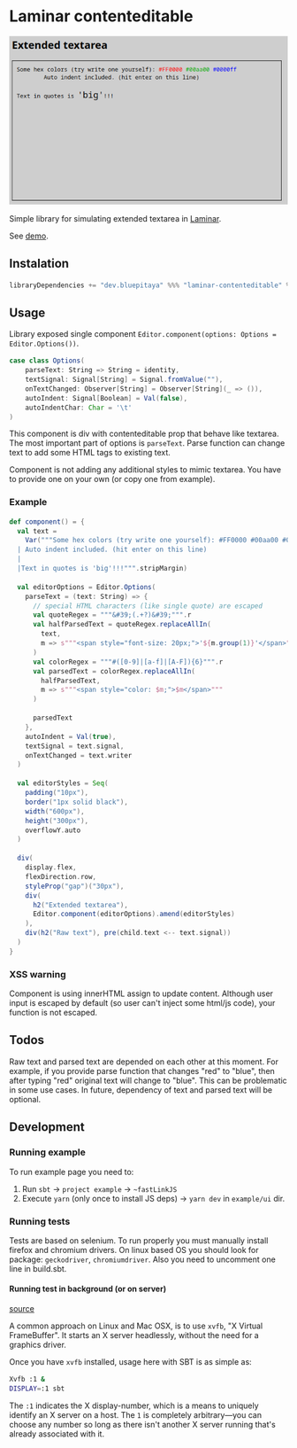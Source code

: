 # Laminar contenteditable

![Preview of pickers.](/preview.png)

Simple library for simulating extended textarea in [Laminar](https://laminar.dev/).

See [demo](https://blue-pitaya.github.io/laminar-contenteditable/).

## Instalation

```scala
libraryDependencies += "dev.bluepitaya" %%% "laminar-contenteditable" % "0.1"
```

## Usage

Library exposed single component `Editor.component(options: Options = Editor.Options())`.

```scala
case class Options(
    parseText: String => String = identity,
    textSignal: Signal[String] = Signal.fromValue(""),
    onTextChanged: Observer[String] = Observer[String](_ => ()),
    autoIndent: Signal[Boolean] = Val(false),
    autoIndentChar: Char = '\t'
)
```

This component is div with contenteditable prop that behave like textarea. The most important part of options is `parseText`. Parse function can change text to add some HTML tags to existing text.

Component is not adding any additional styles to mimic textarea. You have to provide one on your own (or copy one from example).

### Example

```scala
def component() = {
  val text =
    Var("""Some hex colors (try write one yourself): #FF0000 #00aa00 #0000ff
  |	Auto indent included. (hit enter on this line)
  |
  |Text in quotes is 'big'!!!""".stripMargin)

  val editorOptions = Editor.Options(
    parseText = (text: String) => {
      // special HTML characters (like single quote) are escaped
      val quoteRegex = """&#39;(.+?)&#39;""".r
      val halfParsedText = quoteRegex.replaceAllIn(
        text,
        m => s"""<span style="font-size: 20px;">'${m.group(1)}'</span>"""
      )
      val colorRegex = """#([0-9]|[a-f]|[A-F]){6}""".r
      val parsedText = colorRegex.replaceAllIn(
        halfParsedText,
        m => s"""<span style="color: $m;">$m</span>"""
      )

      parsedText
    },
    autoIndent = Val(true),
    textSignal = text.signal,
    onTextChanged = text.writer
  )

  val editorStyles = Seq(
    padding("10px"),
    border("1px solid black"),
    width("600px"),
    height("300px"),
    overflowY.auto
  )

  div(
    display.flex,
    flexDirection.row,
    styleProp("gap")("30px"),
    div(
      h2("Extended textarea"),
      Editor.component(editorOptions).amend(editorStyles)
    ),
    div(h2("Raw text"), pre(child.text <-- text.signal))
  )
}
```

### XSS warning

Component is using innerHTML assign to update content. Although user input is escaped by default (so user can't inject some html/js code), your function is not escaped.

## Todos

Raw text and parsed text are depended on each other at this moment. For example, if you provide parse function that changes "red" to "blue", then after typing "red" original text will change to "blue". This can be problematic in some use cases. In future, dependency of text and parsed text will be optional.

## Development

### Running example

To run example page you need to:

1. Run `sbt` -> `project example` -> `~fastLinkJS`
2. Execute `yarn` (only once to install JS deps) -> `yarn dev` in `example/ui` dir.

### Running tests

Tests are based on selenium. To run properly you must manually install firefox and chromium drivers. On linux based OS you should look for package: `geckodriver`, `chromiumdriver`. Also you need to uncomment one line in build.sbt.

#### Running test in background (or on server)

[source](https://github.com/scala-js/scala-js-env-selenium#xvfb)

A common approach on Linux and Mac OSX, is to use `xvfb`, "X Virtual FrameBuffer".
It starts an X server headlessly, without the need for a graphics driver.

Once you have `xvfb` installed, usage here with SBT is as simple as:
```sh
Xvfb :1 &
DISPLAY=:1 sbt
```

The `:1` indicates the X display-number, which is a means to uniquely identify an
X server on a host. The `1` is completely arbitrary—you can choose any number so
long as there isn't another X server running that's already associated with it.
